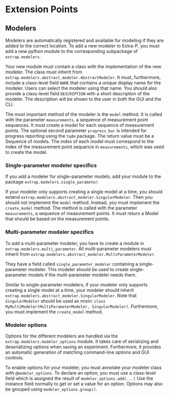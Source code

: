 Extension Points
================

Modelers
--------

Modelers are automatically registered and available for modeling if they are added to the correct location.
To add a new modeler to Extra-P,  you must add a new python module to the corresponding subpackage of `extrap.modelers`. 

Your new module must contain a class with the implementation of the new modeler. 
The class must inherit from `extrap.modelers.abstract_modeler.AbstractModeler`. It must, furthermore, include a 
class-level field `NAME` that contains a unique display name for the modeler.
Users can select the modeler using that name. 
You should also provide a class-level field `DESCRIPTION` with a short description of the modeler.
The description will be shown to the user in both the GUI and the CLI.

The most important method of the modeler is the `model` method. 
It is called with the parameter `measurements`, a sequence of measurement point sequences. 
It must create a model for each sequence of measurement points. 
The optional second parameter `progress_bar` is intended for progress reporting using the `tqdm` package.
The return value must be a Sequence of models. The index of each model  must correspond to the index of the 
measurement point sequence in `measurements`, which was used to create the model.


### Single-parameter modeler specifics

If you add a modeler for single-parameter models, add your module to the package `extrap.modelers.single_parameter`.

If your modeler only supports creating a single model at a time, you should extend `extrap.modelers.abstract_modeler.SingularModeler`.
Then you should not implement the `model` method. Instead, you must implement the `create_model` method.
The method is called with the parameter `measurements`, a sequence of measurement points. 
It must return a Model that should be based on the measurement points.

### Multi-parameter modeler specifics

To add a multi-parameter modeler, you have to create a module in `extrap.modelers.multi_parameter`.
All multi-parameter modelers must inherit from `extrap.modelers.abstract_modeler.MultiParameterModeler`.

They have a field called `single_parameter_modeler` containing a single-parameter modeler. 
This modeler should be used to create single-parameter models if the multi-parameter modeler needs them. 

Similar to single-parameter modelers, if your modeler only supports creating a single model at a time, 
your modeler should inherit `extrap.modelers.abstract_modeler.SingularModeler`. 
Note that `SingularModeler` should be used as mixin: `class MyMultiModeler(MultiParameterModeler, SingularModeler)`.
Furthermore, you must implement the `create_model` method.

### Modeler options

Options for the different modelers are handled via the `extrap.modelers.modeler_options` module.
It takes care of serializing and deserializing options when saving an experiment.
Furthermore, it provides an automatic generation of matching command-line options and GUI controls.

To enable options for your modeler, you must annotate your modeler class with `@modeler_options`.
To declare an option, you must use a class-level field which is assigned the result of `modeler_options.add(...)`
Use the instance field normally to get or set a value for an option.
Options may also be grouped using `modeler_options.group()`.
